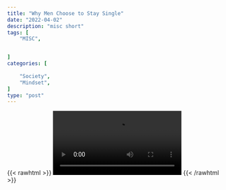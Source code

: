 ```yaml
---
title: "Why Men Choose to Stay Single"
date: "2022-04-02"
description: "misc short"
tags: [
    "MISC",


]
categories: [
    
    "Society",
    "Mindset",
]
type: "post"
---
```

{{< rawhtml >}}
    <video width="auto" height="auto" controls>
        <source src="https://clips.dev00ps.com/MISC/MGTOW%20%F0%9F%92%8A-%20Why%20men%20stay%20single%21.mp4" type="video/mp4"> 
    </video>
{{< /rawhtml >}}